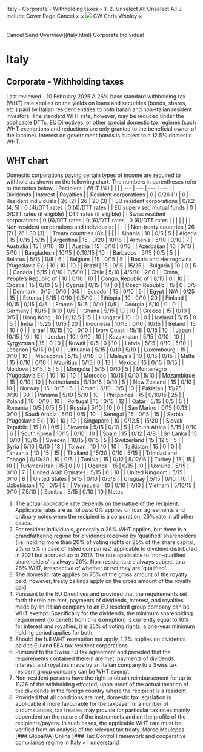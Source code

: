 Italy - Corporate - Withholding taxes
×
1.
2.
Unselect All
Unselect All
3.
Include Cover Page
Cancel
×
×
![](-/media/world-wide-tax-summaries/attachments/global---chris-wooley.ashx%3Frev=ac5e5f3223b34096b1afc2a6009c7320&revision=ac5e5f32-23b3-4096-b1af-c2a6009c7320&hash=859B7ADC84DC2CBEC9760E9E6EE7DE6D0A8BFCDF)
CW
Chris Wooley
×
######
Cancel
Send
Overview](italy.html)
Corporate
Individual
# Italy
## Corporate - Withholding taxes
Last reviewed - 10 February 2025
A 26% base standard withholding tax (WHT) rate applies on the yields on loans and securities (bonds, shares, etc.) paid by Italian resident entities to both Italian and non-Italian resident investors.
The standard WHT rate, however, may be reduced under the applicable DTTs, EU Directives, or other special domestic tax regimes (such WHT exemptions and reductions are only granted to the beneficial owner of the income).
Interest on government bonds is subject to a 12.5% domestic WHT.
## WHT chart
Domestic corporations paying certain types of income are required to withhold as shown on the following chart. The numbers in parentheses refer to the notes below.
| Recipient | WHT (%) | | |
| --- | --- | --- | --- |
| Dividends | Interest | Royalties |
| Resident corporations | 0 | 0/26 (1) | 0 |
| Resident individuals | 26 (2) | 26 | 20 (3) |
| EU resident corporations | 0/1.2 (4, 5) | 0 (4)/DTT rates | 0 (4)/DTT rates |
| EU supervised mutual funds | 0 | 0/DTT rates (if eligible) | DTT rates (if eligible) |
| Swiss resident corporations | 0 (6)/DTT rates | 0 (6)/DTT rates | 0 (6)/DTT rates |
|  |  |  |  |
| Non-resident corporations and individuals: |  |  |  |
| Non-treaty countries | 26 (7) | 26 | 30 (3) |
| Treaty countries (8): |  |  |  |
| Albania | 10 | 0/5 | 5 |
| Algeria | 15 | 0/15 | 5/15 |
| Argentina | 15 | 0/20 | 10/18 |
| Armenia | 5/10 | 0/10 | 7 |
| Australia | 15 | 0/10 | 10 |
| Austria | 15 | 0/10 | 0/10 |
| Azerbaijan | 10 | 0/10 | 5/10 |
| Bangladesh | 10/15 | 0/10/15 | 10 |
| Barbados | 5/15 | 0/5 | 5 |
| Belarus | 5/15 | 0/8 | 6 |
| Belgium | 15 | 0/15 | 5 |
| Bosnia and Herzegovina (Yugoslavia Ex) | 10 | 10 | 10 |
| Brazil | 15 | 0/15 | 15/25 |
| Bulgaria | 10 | 0 | 5 |
| Canada | 5/15 | 0/10 | 0/5/10 |
| Chile | 5/10 | 4/5/10 | 2/10 |
| China, People’s Republic of | 10 | 0/10 | 10 |
| Congo, Republic of | 8/15 | 0 | 10 |
| Croatia | 15 | 0/10 | 5 |
| Cyprus | 0/15 | 10 | 0 |
| Czech Republic | 15 | 0 | 0/5 |
| Denmark | 0/15 | 0/10 | 0/5 |
| Ecuador | 15 | 0/10 | 5 |
| Egypt | N/A | 0/25 | 15 |
| Estonia | 5/15 | 0/10 | 0/5/10 |
| Ethiopia | 10 | 0/10 | 20 |
| Finland | 10/15 | 0/15 | 0/5 |
| France | 5/15 | 0/10 | 0/5 |
| Georgia | 5/10 | 0 | 0 |
| Germany | 10/15 | 0/10 | 0/5 |
| Ghana | 5/15 | 10 | 10 |
| Greece | 15 | 0/10 | 0/5 |
| Hong Kong | 10 | 0/12.5 | 15 |
| Hungary | 10 | 0 | 0 |
| Iceland | 5/15 | 0 | 5 |
| India | 15/25 | 0/15 | 20 |
| Indonesia | 10/15 | 0/10 | 10/15 |
| Ireland | 15 | 10 | 0 |
| Israel | 10/15 | 10 | 0/10 |
| Ivory Coast | 15/18 | 0/15 | 10 |
| Japan | 10/15 | 10 | 10 |
| Jordan | 10 | 0/10 | 10 |
| Kazakhstan | 5/15 | 0/10 | 10 |
| Kyrgyzstan | 15 | 0 | 0 |
| Kuwait | 0/5 | 0 | 10 |
| Latvia | 5/15 | 0/10 | 5/10 |
| Lebanon | 5/15 | 0 | 0 |
| Lithuania | 5/15 | 0/10 | 5/10 |
| Luxembourg | 15 | 0/10 | 10 |
| Macedonia | 5/15 | 0/10 | 0 |
| Malaysia | 10 | 0/15 | 0/15 |
| Malta | 15 | 0/10 | 0/10 |
| Mauritius | 5/15 | 0 | 15 |
| Mexico | 15 | 0/15 | 0/15 |
| Moldova | 5/15 | 5 | 5 |
| Mongolia | 5/15 | 0/10 | 5 |
| Montenegro (Yugoslavia Ex) | 10 | 10 | 10 |
| Morocco | 10/15 | 0/10 | 5/10 |
| Mozambique | 15 | 0/10 | 10 |
| Netherlands | 5/10/15 | 0/10 | 5 |
| New Zealand | 15 | 0/10 | 10 |
| Norway | 15 | 0/15 | 5 |
| Oman | 5/10 | 0/5 | 10 |
| Pakistan | 15/25 | 0/30 | 30 |
| Panama | 5/10 | 5/10 | 10 |
| Philippines | 15 | 0/10/15 | 25 |
| Poland | 10 | 0/10 | 10 |
| Portugal | 15 | 0/15 | 12 |
| Qatar | 5/15 | 0/5 | 5 |
| Romania | 0/5 | 0/5 | 5 |
| Russia | 5/10 | 10 | 0 |
| San Marino | 0/15 | 0/13 | 0/10 |
| Saudi Arabia | 5/10 | 0/5 | 10 |
| Senegal | 15 | 0/15 | 15 |
| Serbia (Yugoslavia Ex) | 10 | 10 | 10 |
| Singapore | 10 | 0/12.5 | 15/20 |
| Slovak Republic | 15 | 0 | 0/5 |
| Slovenia | 5/15 | 0/10 | 5 |
| South Africa | 5/15 | 0/10 | 6 |
| South Korea | 10/15 | 0/10 | 10 |
| Spain | 15 | 0/12 | 4/8 |
| Sri Lanka | 15 | 0/10 | 10/15 |
| Sweden | 10/15 | 0/15 | 5 |
| Switzerland | 15 | 12.5 | 5 |
| Syria | 5/10 | 0/10 | 18 |
| Taiwan | 10 | 10 | 10 |
| Tajikistan | 15 | 0 | 0 |
| Tanzania | 10 | 15 | 15 |
| Thailand | 15/20 | 0/10 | 5/15 |
| Trinidad and Tobago | 0/10/20 | 10 | 0/5 |
| Tunisia | 15 | 0/12 | 5/12/16 |
| Turkey | 15 | 15 | 10 |
| Turkmenistan | 15 | 0 | 0 |
| Uganda | 15 | 0/15 | 10 |
| Ukraine | 5/15 | 0/10 | 7 |
| United Arab Emirates | 5/15 | 0 | 10 |
| United Kingdom | 5/15 | 0/10 | 8 |
| United States | 5/15 | 0/10 | 0/5/8 |
| Uruguay | 5/15 | 0/10 | 10 |
| Uzbekistan | 10 | 0/5 | 5 |
| Venezuela | 10 | 0/10 | 7/10 |
| Vietnam | 5/10/15 | 0/10 | 7.5/10 |
| Zambia | 5/15 | 0/10 | 10 |
Notes
1. The actual applicable rate depends on the nature of the recipient. Applicable rates are as follows: 0% applies on loan agreements and ordinary notes when the recipient is a corporation; 26% rate in all other cases.
2. For resident individuals, generally a 26% WHT applies, but there is a grandfathering regime for dividends received by ‘qualified’ shareholders (i.e. holding more than 20% of voting rights or 25% of the share capital, 2% or 5% in case of listed companies) applicable to dividend distributed in 2021 but accrued up to 2017. The rate applicable to 'non-qualified shareholders' is always 26%. Non-residents are always subject to a 26% WHT, irrespective of whether or not they are 'qualified'.
3. The domestic rate applies on 75% of the gross amount of the royalty paid; however, treaty ceilings apply on the gross amount of the royalty paid.
4. Pursuant to the EU Directives and provided that the requirements set forth therein are met, payments of dividends, interest, and royalties made by an Italian company to an EU resident group company can be WHT exempt. Specifically for the dividends, the minimum shareholding requirement (to benefit from this exemption) is currently equal to 10%; for interest and royalties, it is 25% of voting rights; a one-year minimum holding period applies for both.
5. Should the full WHT exemption not apply, 1.2% applies on dividends paid to EU and EEA tax resident corporations.
6. Pursuant to the Swiss EU tax agreement and provided that the requirements contained therein are met, payments of dividends, interest, and royalties made by an Italian company to a Swiss tax resident group company can be WHT exempt.
7. Non-resident persons have the right to obtain reimbursement for up to 11/26 of the withholding effected, upon proof of the actual taxation of the dividends in the foreign country where the recipient is a resident.
8. Provided that all conditions are met, domestic tax legislation is applicable if more favourable for the taxpayer. In a number of circumstances, tax treaties may provide for particular tax rates mainly dependent on the nature of the instruments and on the profile of the recipients/payers. In such cases, the applicable WHT rate must be verified from an analysis of the relevant tax treaty.
Marco Meulepas
[### GlobalVATOnline
[### Tax Control Framework and cooperative compliance regime in Italy
×
I understand